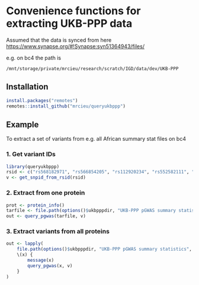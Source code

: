 # Convenience functions for extracting UKB-PPP data

Assumed that the data is synced from here https://www.synapse.org/#!Synapse:syn51364943/files/

e.g. on bc4 the path is

```
/mnt/storage/private/mrcieu/research/scratch/IGD/data/dev/UKB-PPP
```

## Installation

```r
install.packages("remotes")
remotes::install_github("mrcieu/queryukbppp")
```

## Example

To extract a set of variants from e.g. all African summary stat files on bc4

### 1. Get variant IDs

```r
library(queryukbppp)
rsid <- c("rs568182971", "rs566854205", "rs112920234", "rs552582111", "rs569167217")
v <- get_snpid_from_rsid(rsid)
```

### 2. Extract from one protein

```r
prot <- protein_info()
tarfile <- file.path(options()$ukbpppdir, "UKB-PPP pGWAS summary statistics", "African", prot$tarfile[1])
out <- query_pgwas(tarfile, v)
```

### 3. Extract variants from all proteins

```r
out <- lapply(
    file.path(options()$ukbpppdir, "UKB-PPP pGWAS summary statistics", "African", prot$tarfile), 
    \(x) {
        message(x)
        query_pgwas(x, v)
    }    
)
```

